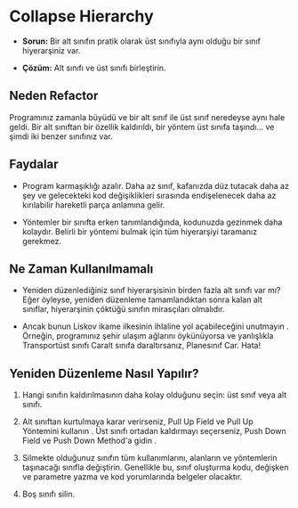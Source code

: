 # Collapse Hierarchy

- **Sorun:** Bir alt sınıfın pratik olarak üst sınıfıyla aynı olduğu bir sınıf hiyerarşiniz var.

- **Çözüm:** Alt sınıfı ve üst sınıfı birleştirin.

## Neden Refactor

Programınız zamanla büyüdü ve bir alt sınıf ile üst sınıf neredeyse aynı hale geldi. Bir alt sınıftan bir özellik kaldırıldı, bir yöntem üst sınıfa taşındı... ve şimdi iki benzer sınıfınız var.

## Faydalar

- Program karmaşıklığı azalır. Daha az sınıf, kafanızda düz tutacak daha az şey ve gelecekteki kod değişiklikleri sırasında endişelenecek daha az kırılabilir hareketli parça anlamına gelir.

- Yöntemler bir sınıfta erken tanımlandığında, kodunuzda gezinmek daha kolaydır. Belirli bir yöntemi bulmak için tüm hiyerarşiyi taramanız gerekmez.

## Ne Zaman Kullanılmamalı

- Yeniden düzenlediğiniz sınıf hiyerarşisinin birden fazla alt sınıfı var mı? Eğer öyleyse, yeniden düzenleme tamamlandıktan sonra kalan alt sınıflar, hiyerarşinin çöktüğü sınıfın mirasçıları olmalıdır.

- Ancak bunun Liskov ikame ilkesinin ihlaline yol açabileceğini unutmayın . Örneğin, programınız şehir ulaşım ağlarını öykünüyorsa ve yanlışlıkla Transportüst sınıfı Caralt sınıfa daraltırsanız, Planesınıf Car. Hata!

## Yeniden Düzenleme Nasıl Yapılır?

1. Hangi sınıfın kaldırılmasının daha kolay olduğunu seçin: üst sınıf veya alt sınıfı.

2. Alt sınıftan kurtulmaya karar verirseniz, Pull Up Field ve Pull Up Yöntemini kullanın . Üst sınıfı ortadan kaldırmayı seçerseniz, Push Down Field ve Push Down Method'a gidin .

3. Silmekte olduğunuz sınıfın tüm kullanımlarını, alanların ve yöntemlerin taşınacağı sınıfla değiştirin. Genellikle bu, sınıf oluşturma kodu, değişken ve parametre yazma ve kod yorumlarında belgeler olacaktır.

4. Boş sınıfı silin.
